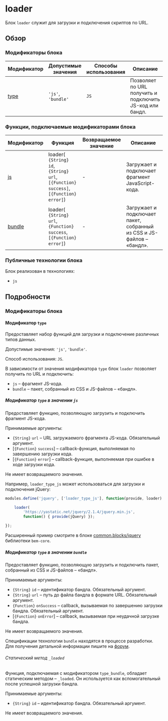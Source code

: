 
# loader

Блок `loader` служит для загрузки и подключения скриптов по URL.

## Обзор

### Модификаторы блока

| Модификатор | Допустимые значения | Способы использования | Описание |
| ----------- | ------------------- | --------------------- | -------- |
| <a href="#modifiers-type">type</a> | <code>'js'</code>, <code>'bundle'</code> | <code>JS</code> | Позволяет по URL получить и подключить JS-код или бандл. |


### Функции, подключаемые модификаторами блока

| Модификатор | Функция | Возвращаемое значение | Описание |
| ----------- | --- | ----------------------------- | -------- |
| <a href="#modifiers-type-js">js</a> | loader(<br><code>{String} id</code>, <br><code>{String} url</code>, <br><code>[{Function} success]</code>, <br><code>[{Function} error]</code>) | - | Загружает и подключает фрагмент JavaScript-кода. |
| <a href="#modifiers-type-bundle">bundle</a> | loader(<br><code>{String} url</code>, <br><code>{Function} success</code>, <br><code>[{Function} error]</code>) | - | Загружает и подключает пакет, собранный из CSS и JS-файлов – «бандл». |

### Публичные технологии блока

Блок реализован в технологиях:

* `js`

## Подробности

<a name="modifiers"></a>
### Модификаторы блока

<a name="modifiers-type"></a>
#### Модификатор `type`

Предоставляет набор функций для загрузки и подключение различных типов данных.

Допустимые значения: `'js'`, `'bundle'`. 

Способ использования: `JS`.

В зависимости от значения модификатора `type` блок `loader` позволяет получить по URL и подключить:

* `js` – фрагмент JS-кода.  
* `bundle` – пакет, собранный из CSS и JS-файлов – «бандл».  

<a name="modifiers-type-js"></a>
##### Модификатор `type` в значении `js`

Предоставляет функцию, позволяющую загрузить и подключить фрагмент JS-кода.

Принимаемые аргументы: 

* `{String}` `url` – URL загружаемого фрагмента JS-кода. Обязательный аргумент.
* [`{Function}` `success`] – callback-функция, выполняемая по завершению загрузки кода.
* [`{Function}` `error`] – callback-функция, выполняемая при ошибке в ходе загрузки кода.

Не имеет возвращаемого значения. 

Например, `loader_type_js` может использоваться для загрузки и подключения jQuery:

```js
modules.define('jquery', ['loader_type_js'], function(provide, loader) {

    loader(
        'https://yastatic.net/jquery/2.1.4/jquery.min.js',
        function() { provide(jQuery) });

});
```

Расширенный пример смотрите в блоке [common.blocks/jquery](https://github.com/bem/bem-core/blob/v2/common.blocks/jquery/jquery.js) библиотеки `bem-core`.

<a name="modifiers-type-bundle"></a>
##### Модификатор `type` в значении `bundle`

Предоставляет функцию, позволяющую загрузить и подключить пакет, собранный из CSS и JS-файлов – «бандл».

Принимаемые аргументы: 

* `{String}` `id` – идентификатор бандла. Обязательный аргумент.
* `{String}` `url` – путь до файла бандла в формате URL. Обязательный аргумент.
* `{Function}` `onSuccess` – callback, вызываемая по завершению загрузки бандла. Обязательный аргумент.
* [`{Function}` `onError`] – callback, вызываемая при неудачной загрузке бандла.

Не имеет возвращаемого значения.

Спецификации технологии `bundle` находятся в процессе разработки. Для получения детальной информации пишите на [форум](https://ru.bem.info/forum/).

###### Статический метод `_loaded`

Функция, подключаемая с модификатором `type_bundle`, обладает статическим методом – `_loaded`. Он используется как вспомогательный после успешной загрузки бандла.

Принимаемые аргументы: 

* `{String}` `id` – идентификатор бандла. Обязательный аргумент.

Не имеет возвращаемого значения. 
